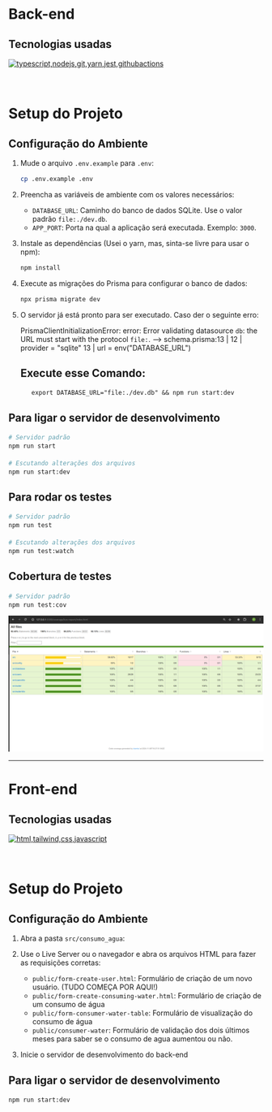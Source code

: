 # Back-end

## Tecnologias usadas

  <a href="https://go-skill-icons.vercel.app/">
    <img src="https://go-skill-icons.vercel.app/api/icons?i=typescript,nodejs,git,yarn,jest,githubactions" alt="typescript,nodejs,git,yarn,jest,githubactions" />
  </a>

<br>
<br>
<br>

# Setup do Projeto

## Configuração do Ambiente

1. Mude o arquivo `.env.example` para `.env`:

   ```bash
   cp .env.example .env
   ```

2. Preencha as variáveis de ambiente com os valores necessários:

   - `DATABASE_URL`: Caminho do banco de dados SQLite. Use o valor padrão `file:./dev.db`.
   - `APP_PORT`: Porta na qual a aplicação será executada. Exemplo: `3000`.

3. Instale as dependências (Usei o yarn, mas, sinta-se livre para usar o npm):

   ```bash
   npm install
   ```

4. Execute as migrações do Prisma para configurar o banco de dados:

   ```bash
   npx prisma migrate dev
   ```

5. O servidor já está pronto para ser executado. Caso der o seguinte erro:

   PrismaClientInitializationError: error: Error validating datasource `db`: the URL must start with the protocol `file:`.
   --> schema.prisma:13
   |
   12 | provider = "sqlite"
   13 | url = env("DATABASE_URL")

   ## Execute esse Comando:

   ```
      export DATABASE_URL="file:./dev.db" && npm run start:dev
   ```

## Para ligar o servidor de desenvolvimento

```bash
# Servidor padrão
npm run start

# Escutando alterações dos arquivos
npm run start:dev
```

## Para rodar os testes

```bash
# Servidor padrão
npm run test

# Escutando alterações dos arquivos
npm run test:watch
```

## Cobertura de testes

```bash
# Servidor padrão
npm run test:cov

```

![Cobertura de testes](coverage.png)

---

# Front-end

## Tecnologias usadas

  <a href="https://go-skill-icons.vercel.app/">
    <img src="https://go-skill-icons.vercel.app/api/icons?i=html,tailwind,css,javascript" alt="html,tailwind,css,javascript" />
  </a>

<br>
<br>
<br>

# Setup do Projeto

## Configuração do Ambiente

1. Abra a pasta `src/consumo_agua`:
2. Use o Live Server ou o navegador e abra os arquivos HTML para fazer as requisições corretas:

   - `public/form-create-user.html`: Formulário de criação de um novo usuário. (TUDO COMEÇA POR AQUI!)
   - `public/form-create-consuming-water.html`: Formulário de criação de um consumo de água
   - `public/form-consumer-water-table`: Formulário de visualização do consumo de água
   - `public/consumer-water`: Formulário de validação dos dois últimos meses para saber se o consumo de agua aumentou ou não.

3. Inicie o servidor de desenvolvimento do back-end

## Para ligar o servidor de desenvolvimento

```bash
npm run start:dev
```
